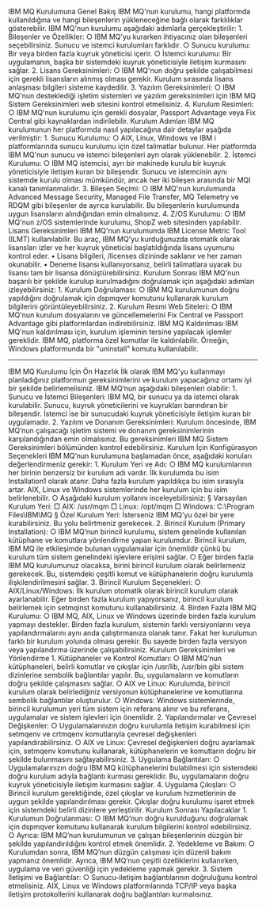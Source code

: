 IBM MQ Kurulumuna Genel Bakış
IBM MQ'nun kurulumu, hangi platformda kullanıldığına ve hangi bileşenlerin yükleneceğine bağlı olarak farklılıklar gösterebilir. IBM MQ'nun kurulumu aşağıdaki adımlarla gerçekleştirilir:
	1. Bileşenler ve Özellikler:
		○ IBM MQ'yu kurarken ihtiyacınız olan bileşenleri seçebilirsiniz. Sunucu ve istemci kurulumları farklıdır.
		○ Sunucu kurulumu: Bir veya birden fazla kuyruk yöneticisi içerir.
		○ İstemci kurulumu: Bir uygulamanın, başka bir sistemdeki kuyruk yöneticisiyle iletişim kurmasını sağlar.
	2. Lisans Gereksinimleri:
		○ IBM MQ'nun doğru şekilde çalışabilmesi için gerekli lisansların alınmış olması gerekir. Kurulum sırasında lisans anlaşması bilgileri sisteme kaydedilir.
	3. Yazılım Gereksinimleri:
		○ IBM MQ'nun desteklediği işletim sistemleri ve yazılım gereksinimleri için IBM MQ Sistem Gereksinimleri web sitesini kontrol etmelisiniz.
	4. Kurulum Resimleri:
		○ IBM MQ'nun kurulumu için gerekli dosyalar, Passport Advantage veya Fix Central gibi kaynaklardan indirilebilir.
Kurulum Adımları
IBM MQ kurulumunun her platformda nasıl yapılacağına dair detaylar aşağıda verilmiştir:
	1. Sunucu Kurulumu:
		○ AIX, Linux, Windows ve IBM i platformlarında sunucu kurulumu için özel talimatlar bulunur. Her platformda IBM MQ'nun sunucu ve istemci bileşenleri ayrı olarak yüklenebilir.
	2. İstemci Kurulumu:
		○ IBM MQ istemcisi, ayrı bir makinede kurulu bir kuyruk yöneticisiyle iletişim kuran bir bileşendir. Sunucu ve istemcinin aynı sistemde kurulu olması mümkündür, ancak her iki bileşen arasında bir MQI kanalı tanımlanmalıdır.
	3. Bileşen Seçimi:
		○ IBM MQ'nun kurulumunda Advanced Message Security, Managed File Transfer, MQ Telemetry ve RDQM gibi bileşenler de ayrıca kurulabilir. Bu bileşenlerin kurulumunda uygun lisansların alındığından emin olmalısınız.
	4. Z/OS Kurulumu:
		○ IBM MQ'nun z/OS sistemlerinde kurulumu, ShopZ web sitesinden yapılabilir.
Lisans Gereksinimleri
IBM MQ'nun kurulumunda IBM License Metric Tool (ILMT) kullanılabilir. Bu araç, IBM MQ'yu kurduğunuzda otomatik olarak lisansları izler ve her kuyruk yöneticisi başlatıldığında lisans uyumunu kontrol eder.
	• Lisans bilgileri, /licenses dizininde saklanır ve her zaman okunabilir.
	• Deneme lisansı kullanıyorsanız, belirli talimatlara uyarak bu lisansı tam bir lisansa dönüştürebilirsiniz.
Kurulum Sonrası
IBM MQ'nun başarılı bir şekilde kurulup kurulmadığını doğrulamak için aşağıdaki adımları izleyebilirsiniz:
	1. Kurulum Doğrulaması:
		○ IBM MQ kurulumunun doğru yapıldığını doğrulamak için dspmqver komutunu kullanarak kurulum bilgilerini görüntüleyebilirsiniz.
	2. Kurulum Resmi Web Siteleri:
		○ IBM MQ'nun kurulum dosyalarını ve güncellemelerini Fix Central ve Passport Advantage gibi platformlardan indirebilirsiniz.
IBM MQ Kaldırılması
IBM MQ'nun kaldırılması için, kurulum işleminin tersine yapılacak işlemler gereklidir. IBM MQ, platforma özel komutlar ile kaldırılabilir. Örneğin, Windows platformunda bir "uninstall" komutu kullanılabilir.


************


IBM MQ Kurulumu İçin Ön Hazırlık
İlk olarak IBM MQ'yu kullanmayı planladığınız platformun gereksinimlerini ve kurulum yapacağınız ortamı iyi bir şekilde belirlemelisiniz. IBM MQ’nun aşağıdaki bileşenleri olabilir:
	1. Sunucu ve İstemci Bileşenleri: IBM MQ, bir sunucu ya da istemci olarak kurulabilir. Sunucu, kuyruk yöneticilerini ve kuyrukları barındıran bir bileşendir. İstemci ise bir sunucudaki kuyruk yöneticisiyle iletişim kuran bir uygulamadır.
	2. Yazılım ve Donanım Gereksinimleri: Kurulum öncesinde, IBM MQ’nun çalışacağı işletim sistemi ve donanım gereksinimlerinin karşılandığından emin olmalısınız. Bu gereksinimleri IBM MQ Sistem Gereksinimleri bölümünden kontrol edebilirsiniz.
Kurulum İçin Konfigürasyon Seçenekleri
IBM MQ’nun kurulumuna başlamadan önce, aşağıdaki konuları değerlendirmeniz gerekir:
	1. Kurulum Yeri ve Adı:
		○ IBM MQ kurulumlarının her birinin benzersiz bir kurulum adı vardır. İlk kurulumda bu isim Installation1 olarak atanır. Daha fazla kurulum yapıldıkça bu isim sırasıyla artar. AIX, Linux ve Windows sistemlerinde her kurulum için bu isim belirlenebilir.
		○ Aşağıdaki kurulum yollarını inceleyebilirsiniz:
			§ Varsayılan Kurulum Yeri:
				□ AIX: /usr/mqm
				□ Linux: /opt/mqm
				□ Windows: C:\Program Files\IBM\MQ
			§ Özel Kurulum Yeri: İsterseniz IBM MQ’yu özel bir yere kurabilirsiniz. Bu yolu belirtmeniz gerekecek.
	2. Birincil Kurulum (Primary Installation):
		○ IBM MQ’nun birincil kurulumu, sistem genelinde kullanılan kütüphane ve komutlara yönlendirme yapan kurulumdur. Birincil kurulum, IBM MQ ile etkileşimde bulunan uygulamalar için önemlidir çünkü bu kurulum tüm sistem genelindeki işlevlere erişimi sağlar.
		○ Eğer birden fazla IBM MQ kurulumunuz olacaksa, birini birincil kurulum olarak belirlemeniz gerekecek. Bu, sistemdeki çeşitli komut ve kütüphanelerin doğru kurulumla ilişkilendirilmesini sağlar.
	3. Birincil Kurulum Seçenekleri:
		○ AIX/Linux/Windows: İlk kurulum otomatik olarak birincil kurulum olarak ayarlanabilir. Eğer birden fazla kurulum yapıyorsanız, birincil kurulum belirlemek için setmqinst komutunu kullanabilirsiniz.
	4. Birden Fazla IBM MQ Kurulumu:
		○ IBM MQ, AIX, Linux ve Windows üzerinde birden fazla kurulum yapmayı destekler. Birden fazla kurulum, sistemin farklı versiyonlarını veya yapılandırmalarını aynı anda çalıştırmanıza olanak tanır. Fakat her kurulumun farklı bir kurulum yolunda olması gerekir. Bu sayede birden fazla versiyon veya yapılandırma üzerinde çalışabilirsiniz.
Kurulum Gereksinimleri ve Yönlendirme
	1. Kütüphaneler ve Kontrol Komutları:
		○ IBM MQ’nun kütüphaneleri, belirli komutlar ve çıkışlar için /usr/lib, /usr/bin gibi sistem dizinlerine sembolik bağlantılar yapılır. Bu, uygulamaların ve komutların doğru şekilde çalışmasını sağlar.
		○ AIX ve Linux: Kurulumda, birincil kurulum olarak belirlediğiniz versiyonun kütüphanelerine ve komutlarına sembolik bağlantılar oluşturulur.
		○ Windows: Windows sistemlerinde, birincil kurulumun yeri tüm sistem için referans alınır ve bu referans, uygulamalar ve sistem işlevleri için önemlidir.
	2. Yapılandırmalar ve Çevresel Değişkenler:
		○ Uygulamalarınızın doğru kurulumla iletişim kurabilmesi için setmqenv ve crtmqenv komutlarıyla çevresel değişkenleri yapılandırabilirsiniz.
		○ AIX ve Linux: Çevresel değişkenleri doğru ayarlamak için, setmqenv komutunu kullanarak, kütüphanelerin ve komutların doğru bir şekilde bulunmasını sağlayabilirsiniz.
	3. Uygulama Bağlantıları:
		○ Uygulamalarınızın doğru IBM MQ kütüphanelerini bulabilmesi için sistemdeki doğru kurulum adıyla bağlantı kurması gereklidir. Bu, uygulamaların doğru kuyruk yöneticisiyle iletişim kurmasını sağlar.
	4. Uygulama Çıkışları:
		○ Birincil kurulum gerektiğinde, özel çıkışlar ve kurulum hizmetlerinin de uygun şekilde yapılandırılması gerekir. Çıkışlar doğru kurulumu işaret etmek için sistemdeki belirli dizinlere yerleştirilir.
Kurulum Sonrası Yapılacaklar
	1. Kurulumun Doğrulanması:
		○ IBM MQ’nun doğru kurulduğunu doğrulamak için dspmqver komutunu kullanarak kurulum bilgilerini kontrol edebilirsiniz.
		○ Ayrıca: IBM MQ’nun kurulumunun ve çalışan bileşenlerinin düzgün bir şekilde yapılandırıldığını kontrol etmek önemlidir.
	2. Yedekleme ve Bakım:
		○ Kurulumdan sonra, IBM MQ’nun düzgün çalışması için düzenli bakım yapmanız önemlidir. Ayrıca, IBM MQ’nun çeşitli özelliklerini kullanırken, uygulama ve veri güvenliği için yedekleme yapmak gerekir.
	3. Sistem İletişimi ve Bağlantılar:
		○ Sunucu-iletişim bağlantılarının doğruluğunu kontrol etmelisiniz. AIX, Linux ve Windows platformlarında TCP/IP veya başka iletişim protokollerini kullanarak doğru bağlantıları kurmalısınız.
